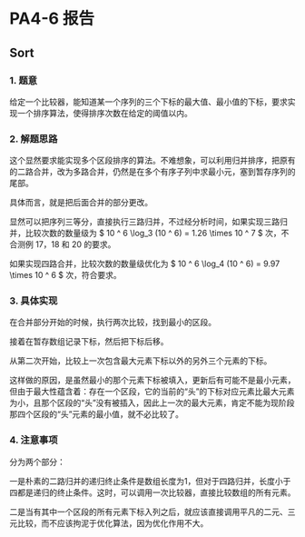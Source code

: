 # PA4-6 报告

## Sort

### 1. 题意

给定一个比较器，能知道某一个序列的三个下标的最大值、最小值的下标，要求实现一个排序算法，使得排序次数在给定的阈值以内。

### 2. 解题思路

这个显然要求能实现多个区段排序的算法。不难想象，可以利用归并排序，把原有的二路合并，改为多路合并，仍然是在多个有序子列中求最小元，塞到暂存序列的尾部。

具体而言，就是把后面合并的部分更改。

显然可以把序列三等分，直接执行三路归并，不过经分析时间，如果实现三路归并，比较次数的数量级为 $ 10 ^ 6 \log_3 (10 ^ 6) = 1.26 \times 10 ^ 7 $ 次，不合测例 17，18 和 20 的要求。

如果实现四路合并，比较次数的数量级优化为 $ 10 ^ 6 \log_4 (10 ^ 6) = 9.97 \times 10 ^ 6 $ 次，符合要求。

### 3. 具体实现

在合并部分开始的时候，执行两次比较，找到最小的区段。

接着在暂存数组记录下标，然后把下标后移。

从第二次开始，比较上一次包含最大元素下标以外的另外三个元素的下标。

这样做的原因，是虽然最小的那个元素下标被填入，更新后有可能不是最小元素，但由于最大性蕴含着：存在一个区段，它的当前的“头”的下标对应元素比最大元素为小，且那个区段的“头”没有被插入，因此上一次的最大元素，肯定不能为现阶段那四个区段的“头”元素的最小值，就不必比较了。

### 4. 注意事项

分为两个部分：

一是朴素的二路归并的递归终止条件是数组长度为1，但对于四路归并，长度小于四都是递归的终止条件。这时，可以调用一次比较器，直接比较数组的所有元素。

二是当有其中一个区段的所有元素下标入列之后，就应该直接调用平凡的二元、三元比较，而不应该拘泥于优化算法，因为优化作用不大。

